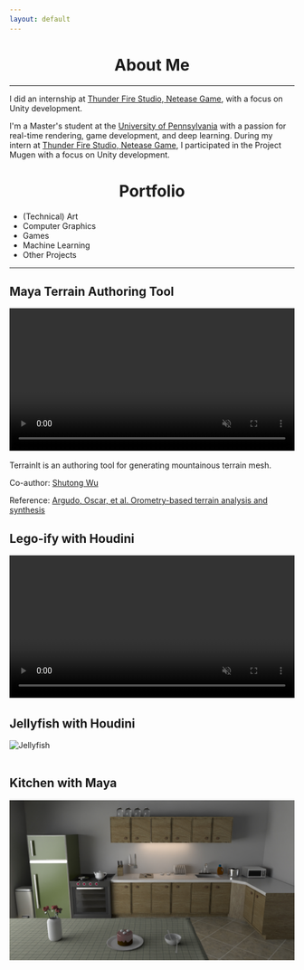 ```yaml
---
layout: default
---
```


<h1 id="about-me" align="center"> About Me </h1><hr>

I did an internship at <a href="https://leihuo.163.com/en/">Thunder Fire Studio, Netease Game</a>, with a focus on Unity development.

I'm a Master's student at the <a href="http://cg.cis.upenn.edu/">University of Pennsylvania</a> with a passion for real-time rendering, game development, and deep learning. During my intern at <a href="https://leihuo.163.com/en/">Thunder Fire Studio, Netease Game</a>, I participated in the Project Mugen with a focus on Unity development.

<h1 id="portfolio" align="center"> Portfolio </h1>

<div class="portfolio-list">
    <ul>
        <li id="projectBtn1" onclick="toggleProject(1)" class="highlighted">(Technical) Art</li>
        <li id="projectBtn2" onclick="toggleProject(2)">Computer Graphics</li>
        <li id="projectBtn3" onclick="toggleProject(3)">Games</li>
        <li id="projectBtn4" onclick="toggleProject(4)">Machine Learning</li>
        <li id="projectBtn5" onclick="toggleProject(5)">Other Projects</li>
    </ul>
</div>

<div id="project1" style="display: block;"><hr>

<h2>Maya Terrain Authoring Tool</h2>

<video src="https://IwakuraRein.github.io/docs/projects/media/TerrainIt.mp4" data-canonical-src="https://IwakuraRein.github.io/docs/projects/media/TerrainIt.mp4" controls="controls" autoplay = "autoplay" muted="muted" loop="loop" class="d-block rounded-bottom-2 border-top width-fit" start="10" style="width:100%"></video>

<p>TerrainIt is an authoring tool for generating mountainous terrain mesh.</p>

<p>Co-author: <a href="https://github.com/ScriptWonder">Shutong Wu</a></p>

<p>Reference: <a href="https://dl.acm.org/doi/abs/10.1145/3355089.3356535">Argudo, Oscar, et al. Orometry-based terrain analysis and synthesis</a></p>

<h2> Lego-ify with Houdini </h2>
<!-- <img src="./assets/img/lego_duck.png" alt="lego-duck"/> -->
<video src="https://user-images.githubusercontent.com/28486541/277182818-c432c0e5-7fb5-4202-8e47-14e854db5954.mp4" data-canonical-src="https://user-images.githubusercontent.com/28486541/277182818-c432c0e5-7fb5-4202-8e47-14e854db5954.mp4"  autoplay = "autoplay" muted="muted" loop="loop" class="d-block rounded-bottom-2 border-top width-fit" style="width:100%"></video>

<h2>Jellyfish with Houdini</h2>

<!-- <center><img src="./assets/img/jelly.gif" alt="Jellyfish" width="250"/></center> -->

<img src="./assets/img/jelly.gif" alt="Jellyfish"/><br><br>

<h2>Kitchen with Maya</h2>

<!-- <center><img src="./assets/img/jelly.gif" alt="Jellyfish" width="250"/></center> -->

<img src="./assets/img/kitchen.jpg" alt="Kitchen"/><br><br>

</div>

<div id="project2" style="display: none;"><hr>

<h2><a href="https://github.com/IwakuraRein/Nagi">Cuda Path Tracer</a></h2>

<p>A toy path tracer developed in CUDA.</p>

<img src="./docs/projects/imgs/nagi.png" alt="Nagi screenshot" />

<p>Artist: <a href="https://blendswap.com/profile/35454">NewSee2l035</a></p>

<h2><a href="https://github.com/IwakuraRein/CIS-565-Final-VR-Raytracer">Vulkan Realtime Ray Tracer</a></h2>

<p>A <b>real-time</b> ray tracer based on Vulkan's ray tracing api and the ReSTIR algorithm. This is the final project for <a href="https://cis565-fall-2022.github.io/">CIS 565 - GPU Programming and Architecture</a>.</p>

<img src="./docs/projects/imgs/eidola.png" alt="Nagi screenshot" /><br><br>

<h2>CIS 565 Course Projects</h2>

<table style="width:95%">
    <tr>
        <th><a href="https://github.com/IwakuraRein/CIS-565-1-CUDA-Flocking" target="_blank">Boids Flocking Simulation with CUDA</a></th>
        <th><a href="https://github.com/IwakuraRein/CIS-565-5-Vulkan-Grass-Rendering" target="_blank">Grass Rendering with Vulkan</a></th>
    </tr>
    <tr>
        <th><a href="https://github.com/IwakuraRein/CIS-565-1-CUDA-Flocking"><img src="./docs/projects/imgs/2.1-50000.gif" alt="Boid Flocking"/></a></th>
        <th><a href="https://github.com/IwakuraRein/CIS-565-5-Vulkan-Grass-Rendering"><img src="./docs/projects/imgs/my_grass.gif" alt="Grass Rendering"/></a></th>
    </tr>
    <tr>
        <th><a href="https://github.com/IwakuraRein/CIS-565-4-CUDA-Denoiser" target="_blank">Denoising Path Tracing with CUDA</a></th>
        <th><a href="https://github.com/IwakuraRein/CIS-565-Final-VR-Raytracer" target="_blank">Real-time Ray Tracing with Vulkan</a></th>
    </tr>
    <tr>
        <th><video src="https://user-images.githubusercontent.com/28486541/196747599-32b3307a-4af8-43af-bf47-4a27321f0234.mp4" data-canonical-src="https://user-images.githubusercontent.com/28486541/196747599-32b3307a-4af8-43af-bf47-4a27321f0234.mp4" controls="controls" muted="muted" class="d-block rounded-bottom-2 border-top width-fit" style="max-width:90%;" autoplay="autoplay" draggable="false" loop="loop"></video></th>
        <th>
            <img src="./docs/projects/imgs/eidola.png" alt="Vulkan Real-time Ray Tracer" />
        </th>
    </tr>

</table>

<p>These are the course projects of <a href="https://cis565-fall-2022.github.io/">CIS 565 - GPU Programming and Architecture</a>. In this course I delved into GPU architecture, CUDA, and Vulkan. Its six non-trivial projects will further develop my C++ programming skills.</p>

<!-- <h2>CIS 566 Procedual Computer Graphics Projects</h2>

<table style="width:95%">
    <tr>
        <th><a href="https://thecger.com/CIS-566-hw01-fireball/" target="_blank">Procedual Fire Ball</a></th>
        <th>Houdini Jellyfish</th>
    </tr>
    <tr>
        <th><a href="https://thecger.com/CIS-566-hw01-fireball/"><img src="https://github.com/IwakuraRein/CIS-566-hw01-fireball/raw/master/result1.gif" alt="Fireball"/></a></th>
        <th><img src="./assets/img/jelly.gif" alt="Jellyfish"/></th>
    </tr>

</table> -->

<h2><a href="https://github.com/IwakuraRein/Naku">Vulkan Realtime Renderer</a></h2>

<p>Naku is a toy rasterization-based renderer developed in Vulkan and C++.</p>

<video src="https://user-images.githubusercontent.com/28486541/202858685-5ffbc4ae-d736-40f6-94bf-79cdf4304e90.mp4" data-canonical-src="https://user-images.githubusercontent.com/28486541/202858685-5ffbc4ae-d736-40f6-94bf-79cdf4304e90.mp4" controls="controls" muted="muted" class="d-block rounded-bottom-2 border-top width-fit" style="max-width:95%;" draggable="false" autoplay="autoplay" loop="loop"></video><br><br>

</div>

<div id="project3" style="display: none;"><hr>

<h2><a href="https://dw218192.itch.io/mingle">Mingle</a></h2>

<img src="./assets/img/mingle.png" width="90%"/>
<img src="./assets/img/mingle2.png" width="90%"/>

<p>A platform game demo developed with Unity in the CIGA Game Jam 2023 within 48 hours.</p>

<h2>Teleport</h2>

<img src="./docs/projects/imgs/teleport2.png" width="90%"/>

<p>A FPS demo allowing players to place portals and fire bullets through them.</p>

<h2>Hand Tracking Game</h2>

<!--<video src="https://user-images.githubusercontent.com/28486541/199054465-aa822684-c3df-43f9-91fd-1effa06766c5.mp4"></video>-->

<!--<img src="./docs/projects/imgs/dog_fight_screenshot1.png" alt="Dog Fight Screenshot"/>-->

<video src="https://user-images.githubusercontent.com/28486541/202858435-678eabce-0ccc-4f2e-b41d-faad4025cde4.mp4" data-canonical-src="https://user-images.githubusercontent.com/28486541/202858435-678eabce-0ccc-4f2e-b41d-faad4025cde4.mp4" controls="controls" muted="muted" class="d-block rounded-bottom-2 border-top width-fit" style="max-width:95%;" autoplay="autoplay" draggable="false" loop="loop"></video>

<p>Made a shoot’em up game in C++ and OpenGL. Also, we used YOLO v3 to train a object detection model. The goal of using YOLO was to allow player to control character by waving hands in front of a webcam. This is the project for the Undergraduate Innovation and Entrepreneurship Training Program.</p>

</div>

<div id="project4" style="display: none;"><hr>

<h2>Path Tracing Denoising</h2>

<img src="./docs/projects/imgs/PosterAbstract.jpg" alt="Denoising Result" />

<p>A multi-scale convolutional neural network enhanced with a separate encoder of G-buffers. It effectively denoises extremely noisy Monte-Carlo rendering and can achieve near real-time speeds.</p>

<p><b>Publications</b>:</p>

<ul>
    <li>
        <a href="https://dl.acm.org/doi/10.1145/3476124.3488631" target = "_blank"><b>Monte Carlo Denoising with a Sparse Auxiliary Feature Encoder</b></a>
        <br>
        SIGGRAPH Asia ’21 Posters
    </li>
    <li>
        <a href="https://link.springer.com/article/10.1007/s00371-021-02204-4" target = "_blank"><b>Denoising Monte Carlo renderings via a multi-scale featured dual-residual GAN</b></a>
        <br>
        The Visual Computer 2021
    </li>
</ul>

<h2>Generating Anime-style Avatars</h2>

<div style="text-align: center;">
<a href="javascript:void(0)" onclick="refreshAvater()" target="_self">
<img id="anime_avater" src = "/assets/img/avaters/Avater0.png" alt="Avater" width="240" />
</a>
</div>

<p>I created an anime-style face dataset and trained a <a href="https://github.com/IwakuraRein/FastGAN-pytorch">FastGan</a> model to generate the avater above. Click to see more.</p>

<h2>Custom PyTorch Operators</h2>

<img src="https://github.com/IwakuraRein/Image-Warp-PyTorch/raw/main/README/Image_warp.svg"/>

<img src="https://github.com/IwakuraRein/KernelFilter-PyTorch/raw/main/3x3_kernel_filter.svg"/>

<p>I used CUDA  to develop an Image Warp operator and a Kernel Filter operator for PyTorch, both of which support backpropagation.</p>

</div>

<div id="project5" style="display: none;"><hr>

<h2><a href="https://github.com/IwakuraRein/Discord-ChatBot">Discord Chatbot</a></h2>

<img src="https://github.com/IwakuraRein/Discord-ChatBot/raw/main/doc/chat.png"/>

<p>This is a Discord Chatbot I created using OpenAI's API. You can chat with it and ask it to generate an image.</p>

<h2><a href="https://github.com/IwakuraRein/Anki-Tango-master">Anki Tango Master</a></h2>

<div style="text-align: center;">
<img src="https://github.com/IwakuraRein/Anki-Tango-master/raw/master/README/%E6%88%AA%E5%9B%BE.png" width="320"/>
</div>

<p>To help me build Japanese vocabulary, I wrote this Python program that parses a Japanese dictionary and generate HTML word cards that can be imported into <a href="https://apps.ankiweb.net/">Anki.</a></p>